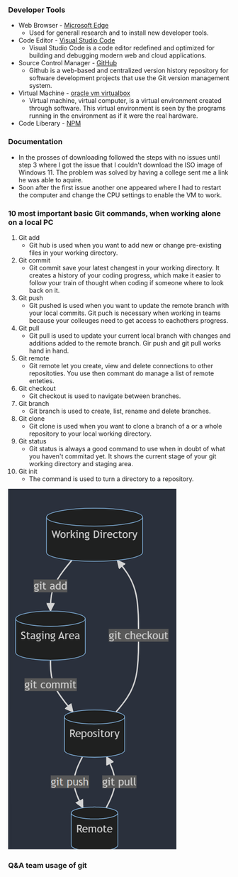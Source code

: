 ### Developer Tools

- Web Browser - [Microsoft Edge](https://www.microsoft.com/sv-se/edge?form=MA13FJ)
  - Used for generall research and to install new developer tools.
- Code Editor - [Visual Studio Code](https://code.visualstudio.com/)
  - Visual Studio Code is a code editor redefined and optimized for building and debugging modern web and cloud applications.
- Source Control Manager - [GitHub](https://github.com/)
  - Github is a web-based and centralized version history repository for software development projects that use the Git version management system.
- Virtual Machine - [oracle vm virtualbox](https://www.virtualbox.org/)
  - Virtual machine, virtual computer, is a virtual environment created through software. This virtual environment is seen by the programs running in the environment as if it were the real hardware.
- Code Liberary - [NPM](https://www.npmjs.com/)

### Documentation

- In the prosses of downloading followed the steps with no issues until step 3 where I got the issue that I couldn't download the ISO image of Windows 11. The problem was solved by having a college sent me a link he was able to aquire.
- Soon after the first issue another one appeared where I had to restart the computer and change the CPU settings to enable the VM to work.

### 10 most important basic Git commands, when working alone on a local PC

1. Git add
   - Git hub is used when you want to add new or change pre-existing files in your working directory.
2. Git commit
   - Git commit save your latest changest in your working directory. It creates a history of your coding progress, which make it easier to follow your train of thought when coding if someone where to look back on it.
3. Git push
   - Git pushed is used when you want to update the remote branch with your local commits. Git puch is necessary when working in teams because your colleuges need to get access to eachothers progress.
4. Git pull
   - Git pull is used to update your current local branch with changes and additions added to the remote branch. Gir push and git pull works hand in hand.
5. Git remote
   - Git remote let you create, view and delete connections to other repositoties. You use then commant do manage a list of remote enteties.
6. Git checkout
   - Git checkout is used to navigate between branches.
7. Git branch
   - Git branch is used to create, list, rename and delete branches.
8. Git clone
   - Git clone is used when you want to clone a branch of a or a whole repository to your local working directory.
9. Git status
   - Git status is always a good command to use when in doubt of what you haven't commitad yet. It shows the current stage of your git working directory and staging area.
10. Git init
    - The command is used to turn a directory to a repository.

![gitFlow]

[gitflow]: gitFlow.png

### Q&A team usage of git
